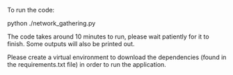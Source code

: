 To run the code:

python ./network_gathering.py

The code takes around 10 minutes to run, please wait patiently for it to finish. 
Some outputs will also be printed out.

Please create a virtual environment to download the dependencies (found in the requirements.txt file) in order to run the application. 
